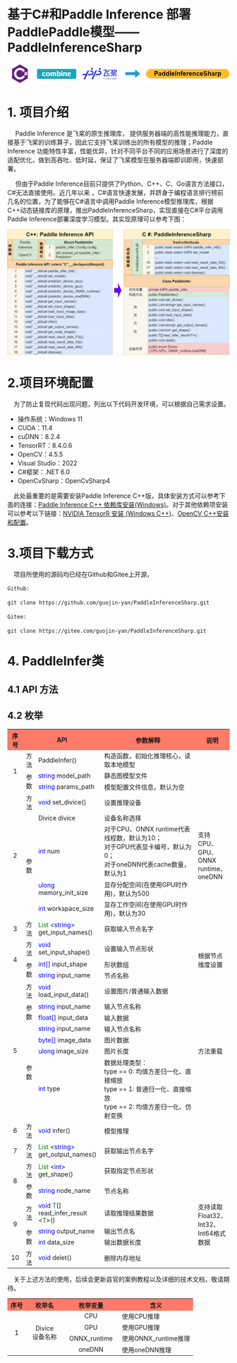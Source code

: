 # 基于C#和Paddle Inference 部署PaddlePaddle模型——PaddleInferenceSharp

![paddle名称.drawio](./doc/image/paddle名称.drawio.png)

# 1. 项目介绍

&emsp; Paddle Inference 是飞桨的原生推理库， 提供服务器端的高性能推理能力，直接基于飞桨的训练算子，因此它支持飞桨训练出的所有模型的推理；Paddle Inference 功能特性丰富，性能优异，针对不同平台不同的应用场景进行了深度的适配优化，做到高吞吐、低时延，保证了飞桨模型在服务器端即训即用，快速部署。

&emsp; 但由于Paddle Inference目前只提供了Python、C++、C、Go语言方法接口，C#无法直接使用。近几年以来 ，C#语言快速发展，并跻身于编程语言排行榜前几名的位置，为了能够在C#语言中调用Paddle Inference模型推理库，根据C++动态链接库的原理，推出PaddleInferenceSharp，实现直接在C#平台调用Paddle Inference部署深度学习模型。其实现原理可以参考下图：

![paddleinferencesharp.drawio](./doc/image/paddleinferencesharp.drawio.png)



# 2.项目环境配置

&emsp;为了防止复现代码出现问题，列出以下代码开发环境，可以根据自己需求设置。

-  操作系统：Windows 11
-  CUDA：11.4
-  cuDNN：8.2.4
-  TensorRT：8.4.0.6
-  OpenCV：4.5.5
-  Visual Studio：2022
-  C#框架：.NET 6.0
-  OpenCvSharp：OpenCvSharp4

&emsp;此处最重要的是需要安装Paddle Inference C++版，具体安装方式可以参考下面的连接：[Paddle Inference C++ 依赖库安装(Windows)](https://blog.csdn.net/grape_yan/article/details/127322648?spm=1001.2014.3001.5501)。对于其他依赖项安装可以参考以下链接：[NVIDIA TensorR 安装 (Windows C++)](https://blog.csdn.net/grape_yan/article/details/127320959?spm=1001.2014.3001.5501)、[OpenCV C++安装和配置](https://blog.csdn.net/grape_yan/article/details/126954261?spm=1001.2014.3001.5501)。

# 3.项目下载方式

&emsp;项目所使用的源码均已经在Github和Gitee上开源，

```shell
Github:

git clone https://github.com/guojin-yan/PaddleInferenceSharp.git

Gitee:

git clone https://gitee.com/guojin-yan/PaddleInferenceSharp.git
```



# 4. PaddleInfer类 

## 4.1 API 方法



<table>
	<tr>
	    <th width="7%" align="center" bgcolor=#FF7A68>序号</th>
	    <th width="35%" colspan="2" align="center" bgcolor=#FF7A68>API</th>
	    <th width="43%" align="center" bgcolor=#FF7A68>参数解释</th>  
        <th width="15%" align="center" bgcolor=#FF7A68>说明</th>
	</tr >
	<tr >
	    <td rowspan="3" align="center">1</td>
	    <td align="center">方法</td>
        <td>PaddleInfer()</td>
        <td>构造函数，初始化推理核心，读取本地模型</td>
        <td rowspan="3"></td>
	</tr>
    <tr >
	    <td rowspan="2" align="center">参数</td>
        <td><font color=blue>string</font> model_path</td>
        <td>静态图模型文件</td>
	</tr>
    <tr >
        <td><font color=blue>string</font> params_path</td>
        <td>模型配置文件信息，默认为空</td>
	</tr>
    <tr >
	    <td rowspan="5" align="center">2</td>
	    <td align="center">方法</td>
        <td><font color=blue>void</font> set_divice()</td>
        <td>设置推理设备</td>
        <td rowspan="5">支持 CPU、GPU、ONNX runtime、oneDNN</td>
	</tr>
    <tr >
	    <td rowspan="4" align="center">参数</td>
        <td>Divice divice</td>
        <td>设备名称选择</td>
	</tr>
    <tr >
        <td><font color=blue>int</font> num </td>
        <td>对于CPU、ONNX runtime代表线程数，默认为10；<br>对于GPU代表显卡编号，默认为0；<br>对于oneDNN代表cache数量，默认为1</br></td>
	</tr>
    <tr >
        <td><font color=blue>ulong</font> memory_init_size</td>
        <td>显存分配空间(在使用GPU时作用)，默认为500</td>
	</tr>
    <tr >
        <td><font color=blue>int</font> workspace_size</td>
        <td>显存工作空间(在使用GPU时作用)，默认为30</td>
	</tr>
	<tr >
	    <td rowspan="1" align="center">3</td>
	    <td align="center">方法</td>
        <td><font color=green>List</font>  &lt<font color=blue>string</font>&gt get_input_names()</td>
        <td>获取输入节点名字</td>
        <td rowspan="1"></td>
	</tr>
	<tr >
	    <td rowspan="3" align="center">4</td>
	    <td align="center">方法</td>
        <td><font color=blue>void</font> set_input_shape()</td>
        <td>设置输入节点形状</td>
        <td rowspan="3">根据节点维度设置</td>
	</tr>
    <tr >
	    <td rowspan="2" align="center">参数</td>
        <td><font color=blue>int[]</font> input_shape</td>
        <td>形状数组</td>
	</tr>
    <tr >
        <td><font color=blue>string</font> input_name</td>
        <td>节点名称</td>
	</tr>
	<tr >
	    <td rowspan="7" align="center">5</td>
	    <td align="center">方法</td>
        <td><font color=blue>void</font> load_input_data()</td>
        <td>设置图片/普通输入数据</td>
        <td rowspan="7">方法重载</td>
	</tr>
    <tr >
	    <td rowspan="2" align="center">参数</td>
        <td><font color=blue>string</font> input_name</td>
        <td>输入节点名称</td>
	</tr>
    <tr >
        <td><font color=blue>float[]</font> input_data</td>
        <td>输入数据</td>
	</tr>
    <tr >
	    <td rowspan="4" align="center">参数</td>
        <td><font color=blue>string</font> input_name</td>
        <td>输入节点名称</td>
	</tr>
    <tr >
        <td><font color=blue>byte[]</font> image_data</td>
        <td>图片数据</td>
	</tr>
    <tr >
        <td><font color=blue>ulong</font> image_size</td>
        <td>图片长度</td>
	</tr>
    <tr >
        <td><font color=blue>int</font> type</td>
        <td>数据处理类型：<br>type == 0: 均值方差归一化、直接缩放<br>type == 1: 普通归一化、直接缩放<br>type == 2: 均值方差归一化、仿射变换</td>
	</tr>
	<tr >
	    <td rowspan="1" align="center">6</td>
	    <td align="center">方法</td>
        <td><font color=blue>void</font> infer()</td>
        <td>模型推理</td>
        <td rowspan="1"></td>
	</tr>
	<tr >
	    <td rowspan="1" align="center">7</td>
	    <td align="center">方法</td>
        <td><font color=green>List</font>  &lt<font color=blue>string</font>&gt get_output_names()</td>
        <td>获取输出节点名字</td>
        <td rowspan="1"></td>
	</tr>
	<tr >
	    <td rowspan="2" align="center">8</td>
	    <td align="center">方法</td>
        <td><font color=green>List</font>  &lt<font color=blue>int</font>&gt get_shape()</td>
        <td>获取指定节点形状</td>
        <td rowspan="2"></td>
	</tr>
    <tr >
	    <td rowspan="1" align="center">参数</td>
        <td><font color=blue>string</font> node_name</td>
        <td>节点名称</td>
	</tr>
	<tr >
	    <td rowspan="3" align="center">9</td>
	    <td align="center">方法</td>
        <td><font color=blue>void</font> <font color=green>T</font>[] read_infer_result &lt<font color=green>T</font>&gt()</td>
        <td>读取推理结果数据</td>
        <td rowspan="3">支持读取Float32、Int32、Int64格式数据</td>
	</tr>
    <tr >
	    <td rowspan="2" align="center">参数</td>
        <td><font color=blue>string</font> output_name</td>
        <td>输出节点名</td>
	</tr>
    <tr >
        <td><font color=blue>int</font> data_size</td>
        <td>输出数据长度</td>
	</tr>
	<tr >
	    <td rowspan="1" align="center">10</td>
	    <td align="center">方法</td>
        <td><font color=blue>void</font> delet()</td>
        <td>删除内存地址</td>
        <td rowspan="1"></td>
	</tr>


## 4.2 枚举

<table>
	<tr>
	    <th width="10%" align="center" bgcolor=#FF7A68>序号</th>
	    <th width="20%"  align="center" bgcolor=#FF7A68>枚举名</th>
	    <th width="30%" align="center" bgcolor=#FF7A68>枚举变量</th>  
        <th width="40%" align="center" bgcolor=#FF7A68>含义</th>
	</tr >
	<tr >
	    <td rowspan="4" align="center">1</td>
        <td rowspan="4" align="center">Divice<br>设备名称</br></td>
        <td align="center">CPU</td>
        <td>使用CPU推理</td>
	</tr>
	<tr >
        <td align="center">GPU</td>
        <td>使用GPU推理</td>
	</tr>
	<tr >
        <td align="center">ONNX_runtime</td>
        <td>使用ONNX_runtime推理</td>
	</tr>
	<tr >
        <td align="center">oneDNN</td>
        <td>使用oneDNN推理</td>
	</tr>

&emsp;关于上述方法的使用，后续会更新县官的案例教程以及详细的技术文档，敬请期待。
